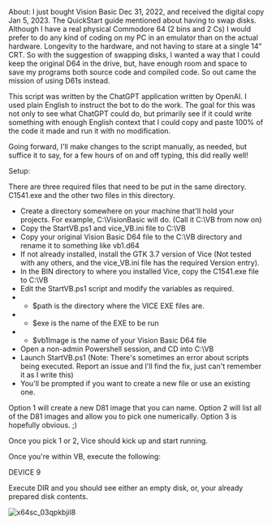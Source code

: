 About:
I just bought Vision Basic Dec 31, 2022, and received the digital copy Jan 5, 2023.  The QuickStart guide mentioned about having to swap disks.  Although I have a real physical Commodore 64 (2 bins and 2 Cs) I would prefer to do any kind of coding on my PC in an emulator than on the actual hardware.  Longevity to the hardware, and not having to stare at a single 14" CRT.  So with the suggestion of swapping disks, I wanted a way that I could keep the original D64 in the drive, but, have enough room and space to save my programs both source code and compiled code.  So out came the mission of using D61s instead.

This script was written by the ChatGPT application written by OpenAI.  I used plain English to instruct the bot to do the work.  The goal for this was not only to see what ChatGPT could do, but primarily see if it could write something with enough English context that I could copy and paste 100% of the code it made and run it with no modification.

Going forward, I'll make changes to the script manually, as needed, but suffice it to say, for a few hours of on and off typing, this did really well!

Setup:

There are three required files that need to be put in the same directory.  C1541.exe and the other two files in this directory.

- Create a directory somewhere on your machine that'll hold your projects.  For example, C:\VisionBasic will do. (Call it C:\VB from now on)
- Copy the StartVB.ps1 and vice_VB.ini file to C:\VB
- Copy your original Vision Basic D64 file to the C:\VB directory and rename it to something like vb1.d64
- If not already installed, install the GTK 3.7 version of Vice (Not tested with any others, and the vice_VB.ini file has the required Version entry).
- In the BIN directory to where you installed Vice, copy the C1541.exe file to C:\VB
- Edit the StartVB.ps1 script and modify the variables as required.
- - $path is the directory where the VICE EXE files are.
- - $exe is the name of the EXE to be run
- - $vb1Image is the name of your Vision Basic D64 file
- Open a non-admin Powershell session, and CD into C:\VB
- Launch StartVB.ps1
  (Note: There's sometimes an error about scripts being executed.  Report an issue and I'll find the fix, just can't remember it as I write this)
- You'll be prompted if you want to create a new file or use an existing one.  

Option 1 will create a new D81 image that you can name.
Option 2 will list all of the D81 images and allow you to pick one numerically.
Option 3 is hopefully obvious. ;)

Once you pick 1 or 2, Vice should kick up and start running.

Once you're within VB, execute the following:

DEVICE 9

Execute DIR and you should see either an empty disk, or, your already prepared disk contents.

![x64sc_03qpkbjil8](https://user-images.githubusercontent.com/4532020/210963893-1b508d0c-680b-4003-b4de-688180a49233.png)
